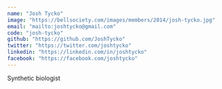 ```yaml
---
name: "Josh Tycko"
image: "https://bellsociety.com/images/members/2014/josh-tycko.jpg"
email: "mailto:joshtycko@gmail.com"
code: "josh-tycko"
github: "https://github.com/JoshTycko"
twitter: "https://twitter.com/joshtycko"
linkedin: "https://linkedin.com/in/joshtycko"
facebook: "https://facebook.com/joshtycko"
---
```

Synthetic biologist